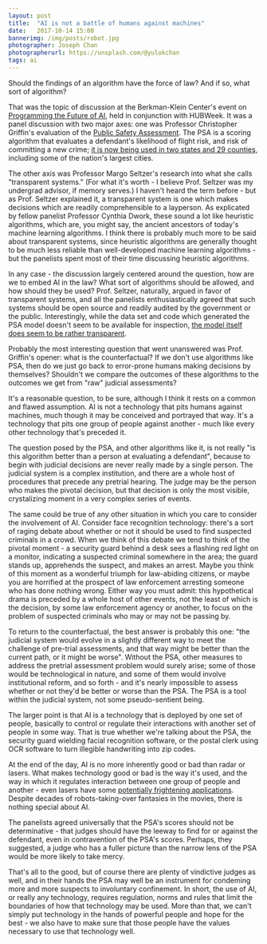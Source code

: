 ```yaml
---
layout: post
title:  "AI is not a battle of humans against machines"
date:   2017-10-14 15:00
bannerimg: /img/posts/robot.jpg
photographer: Joseph Chan
photographerurl: https://unsplash.com/@yulokchan
tags: ai
---
```


Should the findings of an algorithm have the force of law? And if so, what sort of algorithm?

That was the topic of discussion at the Berkman-Klein Center's event on [Programming the Future of AI](https://cyber.harvard.edu/events/2017/10/hubweek), held in conjunction with HUBWeek. It was a panel discussion with two major axes: one was Professor Christopher Griffin's evaluation of the [Public Safety Assessment](http://www.arnoldfoundation.org/initiative/criminal-justice/crime-prevention/public-safety-assessment/). The PSA is a scoring algorithm that evaluates a defendant's likelihood of flight risk, and risk of committing a new crime; [it is now being used in two states and 29 counties](http://www.npr.org/2017/08/18/543976003/did-a-bail-reform-algorithm-contribute-to-this-san-francisco-man-s-murder), including some of the nation's largest cities.

The other axis was Professor Margo Seltzer's research into what she calls "transparent systems." (For what it's worth - I believe Prof. Seltzer was my undergrad advisor, if memory serves.) I haven't heard the term before - but as Prof. Seltzer explained it, a transparent system is one which makes decisions which are readily comprehensible to a layperson. As explicated by fellow panelist Professor Cynthia Dwork, these sound a lot like heuristic algorithms, which are, you might say, the ancient ancestors of today's machine learning algorithms. I think there is probably much more to be said about transparent systems, since heuristic algorithms are generally thought to be much less reliable than well-developed machine learning algorithms - but the panelists spent most of their time discussing heuristic algorithms.

In any case - the discussion largely centered around the question, how are we to embed AI in the law? What sort of algorithms should be allowed, and how should they be used? Prof. Seltzer, naturally, argued in favor of transparent systems, and all the panelists enthusiastically agreed that such systems should be open source and readily audited by the government or the public. Interestingly, while the data set and code which generated the PSA model doesn't seem to be available for inspection, [the model itself does seem to be rather transparent](http://www.arnoldfoundation.org/wp-content/uploads/PSA-Risk-Factors-and-Formula.pdf).

Probably the most interesting question that went unanswered was Prof. Griffin's opener: what is the counterfactual? If we don't use algorithms like PSA, then do we just go back to error-prone humans making decisions by themselves? Shouldn't we compare the outcomes of these algorithms to the outcomes we get from "raw" judicial assessments?

It's a reasonable question, to be sure, although I think it rests on a common and flawed assumption. AI is not a technology that pits humans against machines, much though it may be conceived and portrayed that way. It's a technology that pits one group of people against another - much like every other technology that's preceded it.

The question posed by the PSA, and other algorithms like it, is not really "is this algorithm better than a person at evaluating a defendant", because to begin with judicial decisions are never really made by a single person. The judicial system is a complex institution, and there are a whole host of procedures that precede any pretrial hearing. The judge may be the person who makes the pivotal decision, but that decision is only the most visible, crystalizing moment in a very complex series of events. 

The same could be true of any other situation in which you care to consider the involvement of AI. Consider face recognition technology: there's a sort of raging debate about whether or not it should be used to find suspected criminals in a crowd. When we think of this debate we tend to think of the pivotal moment - a security guard behind a desk sees a flashing red light on a monitor, indicating a suspected criminal somewhere in the area; the guard stands up, apprehends the suspect, and makes an arrest. Maybe you think of this moment as a wonderful triumph for law-abiding citizens, or maybe you are horrified at the prospect of law enforcement arresting someone who has done nothing wrong. Either way you must admit: this hypothetical drama is preceded by a whole host of other events, not the least of which is the decision, by some law enforcement agency or another, to focus on the problem of suspected criminals who may or may not be passing by.

To return to the counterfactual, the best answer is probably this one: "the judicial system would evolve in a slightly different way to meet the challenge of pre-trial assessments, and that way might be better than the current path, or it might be worse". Without the PSA, other measures to address the pretrial assessment problem would surely arise; some of those would be technological in nature, and some of them would involve institutional reform, and so forth - and it's nearly impossible to assess whether or not they'd be better or worse than the PSA. The PSA is a tool within the judicial system, not some pseudo-sentient being.

The larger point is that AI is a technology that is deployed by one set of people, basically to control or regulate their interactions with another set of people in some way. That is true whether we're talking about the PSA, the security guard wielding facial recognition software, or the postal clerk using OCR software to turn illegible handwriting into zip codes.

At the end of the day, AI is no more inherently good or bad than radar or lasers. What makes technology good or bad is the way it's used, and the way in which it regulates interaction between one group of people and another - even lasers have some [potentially frightening applications](https://www.youtube.com/watch?v=Bh7bYNAHXxw). Despite decades of robots-taking-over fantasies in the movies, there is nothing special about AI.

The panelists agreed universally that the PSA's scores should not be determinative - that judges should have the leeway to find for or against the defendant, even in contravention of the PSA's scores. Perhaps, they suggested, a judge who has a fuller picture than the narrow lens of the PSA would be more likely to take mercy.

That's all to the good, but of course there are plenty of vindictive judges as well, and in their hands the PSA may well be an instrument for condeming more and more suspects to involuntary confinement. In short, the use of AI, or really any technology, requires regulation, norms and rules that limit the boundaries of how that technology may be used. More than that, we can't simply put technology in the hands of powerful people and hope for the best - we also have to make sure that those people have the values necessary to use that technology well.
